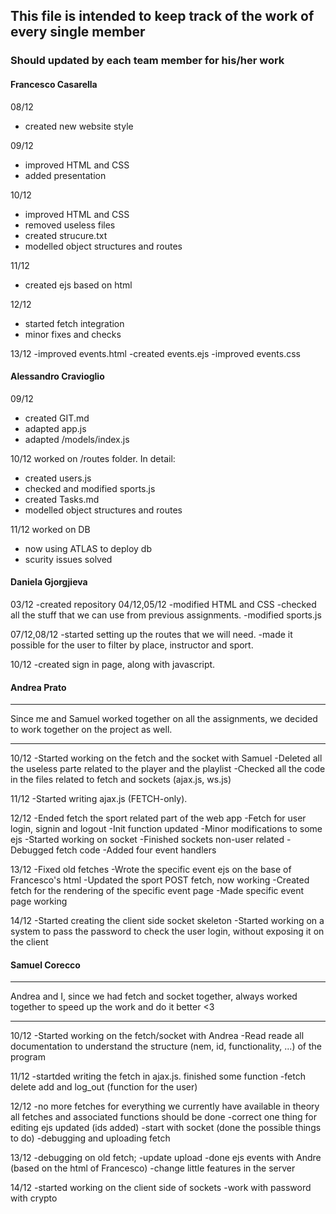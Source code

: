 ## This file is intended to keep track of the work of every single member
### Should updated by each team member for his/her work

#### Francesco Casarella
08/12
- created new website style

09/12
- improved HTML and CSS
- added presentation

10/12
- improved HTML and CSS
- removed useless files
- created strucure.txt
- modelled object structures and routes

11/12
- created ejs based on html

12/12
- started fetch integration
- minor fixes and checks

13/12
-improved events.html
-created events.ejs
-improved events.css

#### Alessandro Cravioglio

09/12
- created GIT.md
- adapted app.js
- adapted /models/index.js

10/12
worked on /routes folder. 
In detail:
- created users.js
- checked and modified sports.js
- created Tasks.md
- modelled object structures and routes

11/12
worked on DB
- now using ATLAS to deploy db 
- scurity issues solved

#### Daniela Gjorgjieva
03/12
-created repository
04/12,05/12
-modified HTML and CSS
-checked all the stuff that we can use from previous assignments.
-modified sports.js

07/12,08/12
-started setting up the routes that we will need.
-made it possible for the user to filter by place, instructor and sport.

10/12
-created sign in page, along with javascript.

#### Andrea Prato
_______
 Since me and Samuel worked together on all the assignments, we decided to work together on the project as well.
 ______


10/12
-Started working on the fetch and the socket with Samuel
-Deleted all the useless parte related to the player and the playlist
-Checked all the code in the files related to fetch and sockets (ajax.js, ws.js)

11/12
-Started writing ajax.js (FETCH-only).

12/12
-Ended fetch the sport related part of the web app
-Fetch for user login, signin and logout
-Init function updated
-Minor modifications to some ejs
-Started working on socket
-Finished sockets non-user related
-Debugged fetch code
-Added four event handlers

13/12
-Fixed old fetches
-Wrote the specific event ejs on the base of Francesco's html
-Updated the sport POST fetch, now working
-Created fetch for the rendering of the specific event page
-Made specific event page working

14/12
-Started creating the client side socket skeleton
-Started working on a system to pass the password to check the user login, without exposing it on the client

#### Samuel Corecco

_______
Andrea and I, since we had fetch and socket together, always worked together to speed up the work and do it better <3
_______


10/12
-Started working on the fetch/socket with Andrea
-Read reade all documentation to understand the structure (nem, id, functionality, ...) of the program

11/12
-startded writing the fetch in ajax.js. finished some function
-fetch delete add and log_out (function for the user)


12/12
-no more fetches for everything we currently have available in theory all fetches and associated functions should be done
-correct one thing for editing ejs updated (ids added)
-start with socket (done the possible things to do)
-debugging and uploading fetch 

13/12
-debugging on old fetch;
-update upload
-done ejs events with Andre (based on the html of Francesco)
-change little features in the server 

14/12
-started working on the client side of sockets
-work with password with crypto